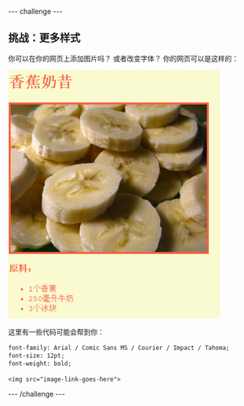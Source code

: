 \--- challenge \---

## 挑战：更多样式

你可以在你的网页上添加图片吗？ 或者改变字体？ 你的网页可以是这样的：

![screenshot](images/recipe-final.png)

这里有一些代码可能会帮到你：

    font-family: Arial / Comic Sans MS / Courier / Impact / Tahoma;
    font-size: 12pt;
    font-weight: bold;
    
    <img src="image-link-goes-here">
    

\--- /challenge \---